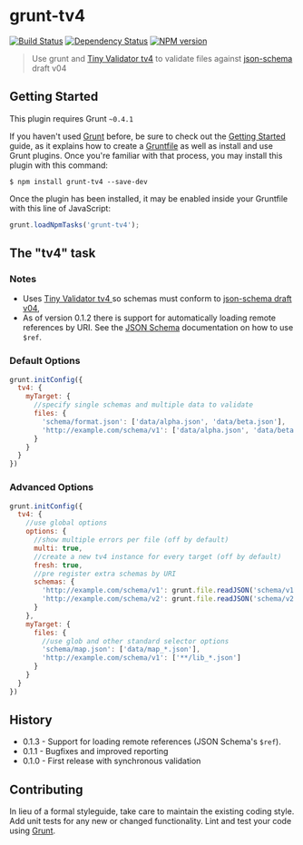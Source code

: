 # grunt-tv4

[![Build Status](https://secure.travis-ci.org/Bartvds/grunt-tv4.png?branch=master)](http://travis-ci.org/Bartvds/grunt-tv4) [![Dependency Status](https://gemnasium.com/Bartvds/grunt-tv4.png)](https://gemnasium.com/Bartvds/grunt-tv4) [![NPM version](https://badge.fury.io/js/grunt-tv4.png)](http://badge.fury.io/js/grunt-tv4)

> Use grunt and [Tiny Validator tv4](https://github.com/geraintluff/tv4) to validate files against [json-schema](http://json-schema.org/) draft v04

## Getting Started
This plugin requires Grunt `~0.4.1`

If you haven't used [Grunt](http://gruntjs.com/) before, be sure to check out the [Getting Started](http://gruntjs.com/getting-started) guide, as it explains how to create a [Gruntfile](http://gruntjs.com/sample-gruntfile) as well as install and use Grunt plugins. Once you're familiar with that process, you may install this plugin with this command:

```shell
$ npm install grunt-tv4 --save-dev
```

Once the plugin has been installed, it may be enabled inside your Gruntfile with this line of JavaScript:

```js
grunt.loadNpmTasks('grunt-tv4');
```

## The "tv4" task

### Notes

* Uses [Tiny Validator tv4 ](https://github.com/geraintluff/tv4) so schemas must conform to [json-schema draft v04](http://json-schema.org/documentation.html),
* As of version 0.1.2 there is support for automatically loading remote references by URI. See the [JSON Schema](http://json-schema.org/) documentation on how to use `$ref`. 

### Default Options

```js
grunt.initConfig({
  tv4: {
    myTarget: {
      //specify single schemas and multiple data to validate
      files: {
        'schema/format.json': ['data/alpha.json', 'data/beta.json'],
        'http://example.com/schema/v1': ['data/alpha.json', 'data/beta.json']
      }
    }
  }
})
```

### Advanced Options

```js
grunt.initConfig({
  tv4: {
    //use global options
    options: {
      //show multiple errors per file (off by default)
      multi: true,
      //create a new tv4 instance for every target (off by default)
      fresh: true,
      //pre register extra schemas by URI
      schemas: {
        'http://example.com/schema/v1': grunt.file.readJSON('schema/v1.json'),
        'http://example.com/schema/v2': grunt.file.readJSON('schema/v2.json')
      }
    },
    myTarget: {
      files: {
        //use glob and other standard selector options
        'schema/map.json': ['data/map_*.json'],
        'http://example.com/schema/v1': ['**/lib_*.json']
      }
    }
  }
})
```

## History

* 0.1.3 - Support for loading remote references (JSON Schema's `$ref`).
* 0.1.1 - Bugfixes and improved reporting
* 0.1.0 - First release with synchronous validation


## Contributing
In lieu of a formal styleguide, take care to maintain the existing coding style. Add unit tests for any new or changed functionality. Lint and test your code using [Grunt](http://gruntjs.com/).
